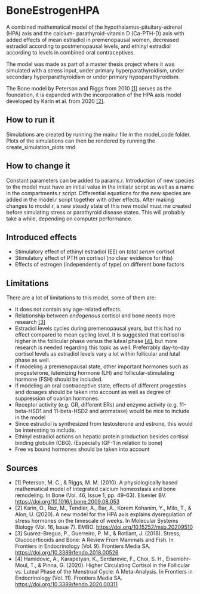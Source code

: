 # BoneEstrogenHPA

A combined mathematical model of the hypothalamus-pituitary-adrenal (HPA) axis and the calcium-
parathyroid-vitamin D (Ca-PTH-D) axis with added effects of mean estradiol in premenopausal women, decreased estradiol according to postmenopausal levels, and ethinyl estradiol according to levels in combined oral contraceptives.

The model was made as part of a master thesis project where it was simulated with a stress input, under primary hyperparathyroidism, under secondary hyperparathyroidism or under primary hypoparathyroidism.

The Bone model by Peterson and Riggs from 2010 [[1]](https://doi.org/10.1016/j.bone.2009.08.053) serves as the foundation, it is expanded with the incorporation of the HPA axis model developed by Karin et al. from 2020 [[2]](https://doi.org/10.15252/msb.20209510).

## How to run it
Simulations are created by running the main.r file in the model_code folder. Plots of the simulations can then be rendered by running the create_simulation_plots rmd. 

## How to change it
Constant parameters can be added to params.r. 
Introduction of new species to the model must have an initial value in the initial.r script as well as a name in the compartments.r script.
Differential equations for the new species are added in the model.r script together with other effects.
After making changes to model.r, a new steady state of this new model must me created before simulating stress or parathyroid disease states. This will probably take a while, depending on computer performance.


## Introduced effects
- Stimulatory effect of ethinyl estradiol (EE) on _total serum_ cortisol
- Stimulatory effect of PTH on cortisol (no clear evidence for this)
- Effects of estrogen (independently of type) on different bone factors

## Limitations
There are a lot of limitations to this model, some of them are:
- It does not contain any age-related effects.
- Relationship between _endogenous_ cortisol and bone needs more research [[3]](https://doi.org/10.3389/fendo.2018.00526)
- Estradiol levels cycles during premenopausal years, but this had no effect compared to mean cycling level. It is suggested that cortisol is higher in the follicular phase versus the luteal phase [[4]](https://doi.org/10.3389/fendo.2020.00311), but more research is needed regarding this topic as well. Preferrably day-to-day cortisol levels as estradiol levels vary a lot within follicular and lutal phase as well.
- If modeling a premenopausal state, other important hormones such as progesterone, luteinizing hormone (LH) and follicular-stimulating hormone (FSH) should be included.
- If modeling an oral contraceptive state, effects of different progestins and dosages should be taken into account as well as degree of suppression of ovarian hormones.
- Receptor activity (e.g. GR, different ERs) and enzyme activity (e.g. 11-beta-HSD1 and 11-beta-HSD2 and aromatase) would be nice to include in the model
- Since estradiol is synthesized from testosterone and estrone, this would be interesting to include.
- Ethinyl estradiol actions on hepatic protein production besides cortisol binding globulin (CBG). (Especially IGF-1 in relation to bone)
- Free vs bound hormones should be taken into account

## Sources
- [1]   Peterson, M. C., & Riggs, M. M. (2010). A physiologically based mathematical model of integrated calcium homeostasis and bone remodeling. In Bone (Vol. 46, Issue 1, pp. 49–63). Elsevier BV. https://doi.org/10.1016/j.bone.2009.08.053
- [2]   Karin, O., Raz, M., Tendler, A., Bar, A., Korem Kohanim, Y., Milo, T., & Alon, U. (2020). A new model for the HPA axis explains dysregulation of stress hormones on the timescale of weeks. In Molecular Systems Biology (Vol. 16, Issue 7). EMBO. https://doi.org/10.15252/msb.20209510
- [3]   Suarez-Bregua, P., Guerreiro, P. M., & Rotllant, J. (2018). Stress, Glucocorticoids and Bone: A Review From Mammals and Fish. In Frontiers in Endocrinology (Vol. 9). Frontiers Media SA. https://doi.org/10.3389/fendo.2018.00526
- [4]   Hamidovic, A., Karapetyan, K., Serdarevic, F., Choi, S. H., Eisenlohr-Moul, T., & Pinna, G. (2020). Higher Circulating Cortisol in the Follicular vs. Luteal Phase of the Menstrual Cycle: A Meta-Analysis. In Frontiers in Endocrinology (Vol. 11). Frontiers Media SA. https://doi.org/10.3389/fendo.2020.00311
